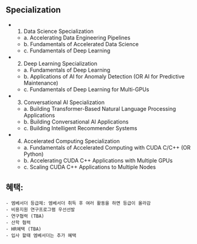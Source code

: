 ## Specialization

- 1. Data Science Specialization

  - a. Accelerating Data Engineering Pipelines
  - b. Fundamentals of Accelerated Data Science
  - c. Fundamentals of Deep Learning
  
  
- 2. Deep Learning Specialization

  - a. Fundamentals of Deep Learning
  - b. Applications of AI for Anomaly Detection (OR AI for Predictive Maintenance)
  - c. Fundamentals of Deep Learning for Multi-GPUs

- 3. Conversational AI Specialization

  - a. Building Transformer-Based Natural Language Processing Applications
  - b. Building Conversational AI Applications
  - c. Building Intelligent Recommender Systems

- 4. Accelerated Computing Specialization

  - a. Fundamentals of Accelerated Computing with CUDA C/C++ (OR Python)
  - b. Accelerating CUDA C++ Applications with Multiple GPUs
  - c. Scaling CUDA C++ Applications to Multiple Nodes


## 혜택: 

~~~
- 엠베서더 등급제: 엠베서더 취득 후 여러 활동을 하면 등급이 올라감
- 비용지원 연구프로그램 우선선발
- 연구협력 (TBA)
- 산학 협력
- HR혜택 (TBA)
- 입사 할때 엠베서더는 추가 혜택
~~~
